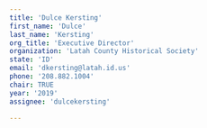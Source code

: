 ```yaml
---
title: 'Dulce Kersting'
first_name: 'Dulce'
last_name: 'Kersting'
org_title: 'Executive Director'
organization: 'Latah County Historical Society'
state: 'ID'
email: 'dkersting@latah.id.us'
phone: '208.882.1004'
chair: TRUE
year: '2019'
assignee: 'dulcekersting'

---
```

